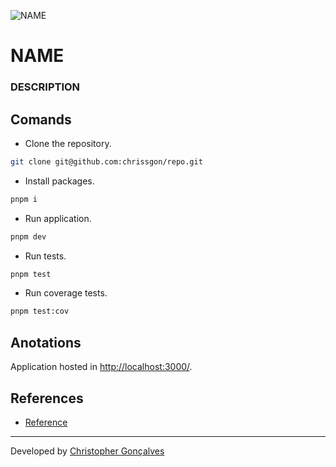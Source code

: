 ![NAME](./public/thumb.png)

# NAME
### DESCRIPTION

## Comands
- Clone the repository.
``` bash
git clone git@github.com:chrissgon/repo.git
```
- Install packages.
``` bash
pnpm i
```
- Run application.
``` bash
pnpm dev
```
- Run tests.
``` bash
pnpm test
```
- Run coverage tests.
``` bash
pnpm test:cov
```

## Anotations
Application hosted in <a href="http://localhost:3000/">http://localhost:3000/</a>.

## References
- [Reference](https://google.com)

---
Developed by [Christopher Gonçalves](https://github.com/chrissgon)
